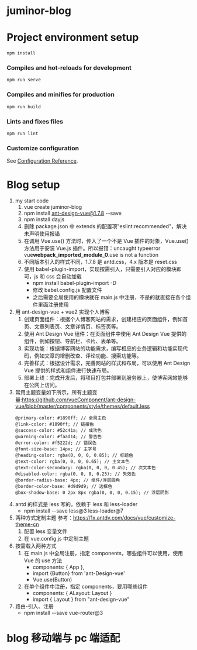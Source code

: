 # juminor-blog

# Project environment setup

```
npm install
```

### Compiles and hot-reloads for development

```
npm run serve
```

### Compiles and minifies for production

```
npm run build
```

### Lints and fixes files

```
npm run lint
```

### Customize configuration

See [Configuration Reference](https://cli.vuejs.org/config/).

# Blog setup

1. my start code
   1. vue create juminor-blog
   2. npm install ant-design-vue@1.7.8 --save
   3. npm install dayjs
   4. 删除 package.json 中 extends 的配置项"eslint:recommended"，解决未声明使用报错
   5. 在调用 Vue.use() 方法时，传入了一个不是 Vue 插件的对象，Vue.use() 方法用于安装 Vue.js 插件。所以报错：uncaught typeerror vue**webpack_imported_module_0**.use is not a function
   6. 不同版本引入的样式不同，1.7.8 是 antd.css，4.x 版本是 reset.css
   7. 使用 babel-plugin-import，实现按需引入，只需要引入对应的模块即可，js 和 css 会自动加载
      - npm install babel-plugin-import -D
      - 修改 babel.config.js 配置文件
      - 之后需要全局使用的模块就在 main.js 中注册，不是的就直接在各个组件里面注册使用
2. 用 ant-design-vue + vue2 实现个人博客
   1. 创建页面组件：根据个人博客网站的需求，创建相应的页面组件，例如首页、文章列表页、文章详情页、标签页等。
   2. 使用 Ant Design Vue 组件：在页面组件中使用 Ant Design Vue 提供的组件，例如按钮、导航栏、卡片、表单等。
   3. 实现功能：根据博客网站的功能需求，编写相应的业务逻辑和功能实现代码，例如文章的增删改查、评论功能、搜索功能等。
   4. 完善样式：根据设计需求，完善网站的样式和布局，可以使用 Ant Design Vue 提供的样式和组件进行快速布局。
   5. 部署上线：完成开发后，将项目打包并部署到服务器上，使博客网站能够在公网上访问。
3. 常用主题变量如下所示，所有主题变量:https://github.com/vueComponent/ant-design-vue/blob/master/components/style/themes/default.less
   ```
   @primary-color: #1890ff; // 全局主色
   @link-color: #1890ff; // 链接色
   @success-color: #52c41a; // 成功色
   @warning-color: #faad14; // 警告色
   @error-color: #f5222d; // 错误色
   @font-size-base: 14px; // 主字号
   @heading-color: rgba(0, 0, 0, 0.85); // 标题色
   @text-color: rgba(0, 0, 0, 0.65); // 主文本色
   @text-color-secondary: rgba(0, 0, 0, 0.45); // 次文本色
   @disabled-color: rgba(0, 0, 0, 0.25); // 失效色
   @border-radius-base: 4px; // 组件/浮层圆角
   @border-color-base: #d9d9d9; // 边框色
   @box-shadow-base: 0 2px 8px rgba(0, 0, 0, 0.15); // 浮层阴影
   ```
4. antd 的样式是 less 写的，依赖于 less 和 less-loader
   - npm install --save less@3 less-loader@7
5. 两种方式定制主题 参考：https://1x.antdv.com/docs/vue/customize-theme-cn
   1. 配置 less 变量文件
   2. 在 vue.config.js 中定制主题
6. 按需载入两种方式
   1. 在 main.js 中全局注册，指定 components，哪些组件可以使用，使用 Vue 的 use 方法
      - components: { App },
      - import {Button} from 'ant-Design-vue'
      - Vue.use(Button)
   2. 在单个组件中注册，指定 components，要用哪些组件
      - components: { ALayout: Layout }
      - import { Layout } from "ant-design-vue"
7. 路由-引入、注册
   - npm install --save vue-router@3

# blog 移动端与 pc 端适配

